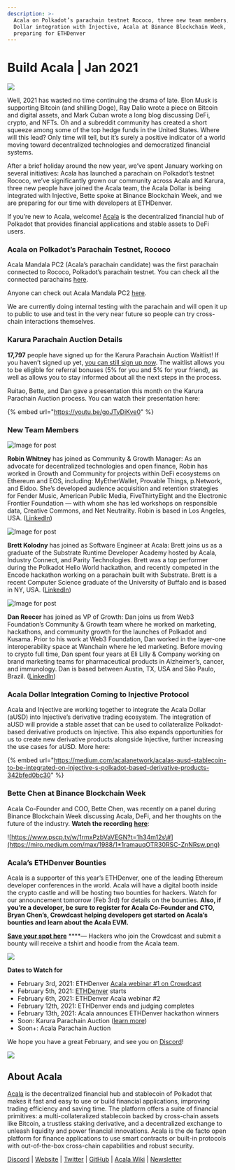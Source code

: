 ```yaml
---
description: >-
  Acala on Polkadot’s parachain testnet Rococo, three new team members, Acala
  Dollar integration with Injective, Acala at Binance Blockchain Week, and
  preparing for ETHDenver
---
```


# Build Acala \| Jan 2021

![](https://miro.medium.com/max/1600/0*AKMAckfj4PDxBHMX)

Well, 2021 has wasted no time continuing the drama of late. Elon Musk is supporting Bitcoin \(and shilling Doge\), Ray Dalio wrote a piece on Bitcoin and digital assets, and Mark Cuban wrote a long blog discussing DeFi, crypto, and NFTs. Oh and a subreddit community has created a short squeeze among some of the top hedge funds in the United States. Where will this lead? Only time will tell, but it’s surely a positive indicator of a world moving toward decentralized technologies and democratized financial systems.

After a brief holiday around the new year, we’ve spent January working on several initiatives: Acala has launched a parachain on Polkadot’s testnet Rococo, we’ve significantly grown our community across Acala and Karura, three new people have joined the Acala team, the Acala Dollar is being integrated with Injective, Bette spoke at Binance Blockchain Week, and we are preparing for our time with developers at ETHDenver.

If you’re new to Acala, welcome! [Acala](http://acala.network/) is the decentralized financial hub of Polkadot that provides financial applications and stable assets to DeFi users.

### **Acala on Polkadot’s Parachain Testnet, Rococo** <a id="08f9"></a>

Acala Mandala PC2 \(Acala’s parachain candidate\) was the first parachain connected to Rococo, Polkadot’s parachain testnet. You can check all the connected parachains [here](https://polkadot.js.org/apps/?rpc=wss%3A%2F%2Frococo-rpc.polkadot.io#/parachains).

Anyone can check out Acala Mandala PC2 [here](https://polkadot.js.org/apps/?rpc=wss%3A%2F%2Frococo-1.acala.laminar.one%2Fws#/explorer).

We are currently doing internal testing with the parachain and will open it up to public to use and test in the very near future so people can try cross-chain interactions themselves.

### **Karura Parachain Auction Details** <a id="09c7"></a>

**17,797** people have signed up for the Karura Parachain Auction Waitlist! If you haven’t signed up yet, [you can still sign up now](https://forms.gle/WXC9FaLwj2ciCrhP9). The waitlist allows you to be eligible for referral bonuses \(5% for you and 5% for your friend\), as well as allows you to stay informed about all the next steps in the process.

Ruitao, Bette, and Dan gave a presentation this month on the Karura Parachain Auction process. You can watch their presentation here:

{% embed url="https://youtu.be/goJTyDiKve0" %}

### **New Team Members** <a id="58b4"></a>

![Image for post](https://miro.medium.com/max/198/1*CKAzfp_7ymaDkEABfbJxgw.png)

**Robin Whitney** has joined as Community & Growth Manager: As an advocate for decentralized technologies and open finance, Robin has worked in Growth and Community for projects within DeFi ecosystems on Ethereum and EOS, including: MyEtherWallet, Provable Things, p.Network, and Eidoo. She’s developed audience acquisition and retention strategies for Fender Music, American Public Media, FiveThirtyEight and the Electronic Frontier Foundation — with whom she has led workshops on responsible data, Creative Commons, and Net Neutrality. Robin is based in Los Angeles, USA. \([LinkedIn](https://www.linkedin.com/in/robinmwhitney/)\)

![Image for post](https://miro.medium.com/max/198/1*a4vDhjcZXc2CVqrlVo4Eaw.png)

**Brett Kolodny** has joined as Software Engineer at Acala: Brett joins us as a graduate of the Substrate Runtime Developer Academy hosted by Acala, Industry Connect, and Parity Technologies. Brett was a top performer during the Polkadot Hello World hackathon, and recently competed in the Encode hackathon working on a parachain built with Substrate. Brett is a recent Computer Science graduate of the University of Buffalo and is based in NY, USA. \([LinkedIn](https://www.linkedin.com/in/brett-kolodny/)\)

![Image for post](https://miro.medium.com/max/192/1*alFvyf2j_3VXZw0p7i4-Ig.png)

**Dan Reecer** has joined as VP of Growth: Dan joins us from Web3 Foundation’s Community & Growth team where he worked on marketing, hackathons, and community growth for the launches of Polkadot and Kusama. Prior to his work at Web3 Foundation, Dan worked in the layer-one interoperability space at Wanchain where he led marketing. Before moving to crypto full time, Dan spent four years at Eli Lilly & Company working on brand marketing teams for pharmaceutical products in Alzheimer’s, cancer, and immunology. Dan is based between Austin, TX, USA and São Paulo, Brazil. \([LinkedIn](https://www.linkedin.com/in/reecer/)\)

### **Acala Dollar Integration Coming to Injective Protocol** <a id="d3b3"></a>

Acala and Injective are working together to integrate the Acala Dollar \(aUSD\) into Injective’s derivative trading ecosystem. The integration of aUSD will provide a stable asset that can be used to collateralize Polkadot-based derivative products on Injective. This also expands opportunities for us to create new derivative products alongside Injective, further increasing the use cases for aUSD. More here:

{% embed url="https://medium.com/acalanetwork/acalas-ausd-stablecoin-to-be-integrated-on-injective-s-polkadot-based-derivative-products-342bfed0bc30" %}

### **Bette Chen at Binance Blockchain Week** <a id="fe75"></a>

Acala Co-Founder and COO, Bette Chen, was recently on a panel during Binance Blockchain Week discussing Acala, DeFi, and her thoughts on the future of the industry. **Watch the recording** [**here**](https://www.pscp.tv/binance1/1rmxPzbVaVEGN?t=1h44m46s):

![https://www.pscp.tv/w/1rmxPzbVaVEGN?t=1h34m12s\#](https://miro.medium.com/max/1988/1*1ramauqOTR30RSC-ZnNRsw.png)

### **Acala’s ETHDenver Bounties** <a id="38e1"></a>

Acala is a supporter of this year’s ETHDenver, one of the leading Ethereum developer conferences in the world. Acala will have a digital booth inside the crypto castle and will be hosting two bounties for hackers. Watch for our announcement tomorrow \(Feb 3rd\) for details on the bounties. **Also, if you’re a developer, be sure to register for Acala Co-Founder and CTO, Bryan Chen’s, Crowdcast helping developers get started on Acala’s bounties and learn about the Acala EVM.**

[**Save your spot here**](https://www.crowdcast.io/e/acala-ethdenver-2021?utm_campaign=ethdenver&utm_source=medium&utm_medium=blog) ****— Hackers who join the Crowdcast and submit a bounty will receive a tshirt and hoodie from the Acala team.

![](https://miro.medium.com/max/1600/0*kw5WvFB9u1cGj9Fj)

**Dates to Watch for**

* February 3rd, 2021: ETHDenver [Acala webinar \#1 on Crowdcast](https://www.crowdcast.io/e/acala-ethdenver-2021?utm_campaign=ethdenver&utm_source=medium&utm_medium=blog)
* February 5th, 2021: [ETHDenver](https://www.ethdenver.com/) starts
* February 6th, 2021: ETHDenver Acala webinar \#2
* February 12th, 2021: ETHDenver ends and judging completes
* February 13th, 2021: Acala announces ETHDenver hackathon winners
* Soon: Karura Parachain Auction \([learn more](https://medium.com/acalanetwork/karuras-approach-to-the-upcoming-parachain-lease-offering-plo-on-kusama-12fbf09ee463)\)
* Soon+: Acala Parachain Auction

We hope you have a great February, and see you on [Discord](https://discord.gg/vdbFVCH)!

![](https://miro.medium.com/max/2402/1*4JsJArgpnTL_OOXk00UL_g.png)

## About Acala <a id="5223"></a>

[Acala](http://acala.network/) is the decentralized financial hub and stablecoin of Polkadot that makes it fast and easy to use or build financial applications, improving trading efficiency and saving time. The platform offers a suite of financial primitives: a multi-collateralized stablecoin backed by cross-chain assets like Bitcoin, a trustless staking derivative, and a decentralized exchange to unleash liquidity and power financial innovations. Acala is the de facto open platform for finance applications to use smart contracts or built-in protocols with out-of-the-box cross-chain capabilities and robust security.

[Discord](https://discord.gg/vdbFVCH) \| [Website](https://acala.network/) \| [Twitter](https://twitter.com/AcalaNetwork) \| [GitHub](https://github.com/AcalaNetwork/Acala) \| [Acala Wiki](https://github.com/AcalaNetwork/Acala/wiki) \| [Newsletter](https://share.hsforms.com/1X9RxkXk-R62I0VNbATaDXw4h8qc)

